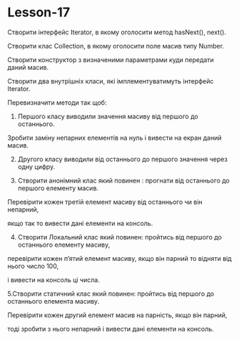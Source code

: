 # Lesson-17

Створити інтерфейс Iterator, в якому оголосити метод hasNext(), next(). 

Створити клас Collection, в якому оголосити поле масив типу Number. 

Створити конструктор з визначеними параметрами куди передати даний масив. 

Створити два внутрішніх класи, які імплементуватимуть інтерфейс Iterator.

Перевизначити методи так щоб:

1. Першого класу виводили значення масиву від першого до останнього. 

Зробити заміну непарних елементів на нуль і вивести на екран даний масив.

2. Другого класу виводили від останнього до першого значення через одну цифру. 

3. Створити анонімний клас який повинен : прогнати від останнього до першого елементу масив. 

Перевірити кожен третій елемент масиву від останнього чи він непарний, 

якщо так то вивести дані елементи на консоль. 

4. Створити Локальний клас який повинен: пройтись від першого до останнього елементу масиву, 

перевірити кожен п’ятий елемент масиву, якщо він парний то відняти від нього число 100, 

і вивести на консоль ці числа. 

5.Створити статичний клас який повинен: пройтись від першого до останнього елемента масиву. 

Перевірити кожен другий елемент масив на парність, якщо він парний, 

тоді зробити з нього непарний і вивести дані елементи на консоль.
